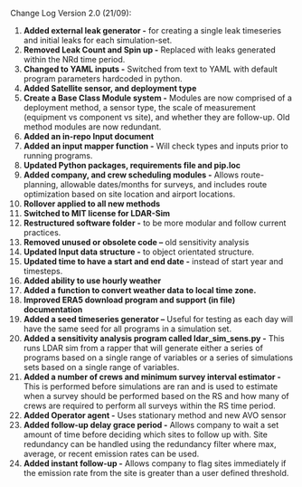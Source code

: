 Change Log Version 2.0 (21/09):
1.	**Added external leak generator -** for creating a single leak timeseries and initial leaks for each simulation-set.
2.	**Removed Leak Count and Spin up -** Replaced with leaks generated within the NRd time period.
3.	**Changed to YAML inputs -**  Switched from text to YAML with default program parameters hardcoded in python. 
4.	**Added Satellite sensor, and deployment type**
5.	**Create a Base Class Module system -** Modules are now comprised of a deployment method, a sensor type, the scale of measurement (equipment vs component vs site), and whether they are follow-up. Old method modules are now redundant. 
6.	**Added an in-repo Input document**
7.	**Added an input mapper function -** Will check types and inputs prior to running programs.
8.  **Updated Python packages, requirements file and pip.loc**
9.	**Added company, and crew scheduling modules -**  Allows route-planning, allowable dates/months for surveys, and includes route optimization based on site location and airport locations.
10.	**Rollover applied to all new methods**
11. **Switched to MIT license for LDAR-Sim**
12.	**Restructured software folder -** to be more modular and follow current practices.
13.	**Removed unused or obsolete code –** old sensitivity analysis
14.	**Updated Input data structure -** to object orientated structure.
15.	**Updated time to have a start and end date -** instead of start year and timesteps.
16.	**Added ability to use hourly weather**
17.	**Added a function to convert weather data to local time zone.**
18.	**Improved ERA5 download program and support (in file) documentation**
19. **Added a seed timeseries generator –** Useful for testing as each day will have the same seed for all programs in a simulation set. 
20.	**Added a sensitivity analysis program called ldar_sim_sens.py -** This runs LDAR sim from a rapper that will generate either a series of programs based on a single range of variables or a series of simulations sets based on a single range of variables.
21.	**Added a number of crews and minimum survey interval estimator -**  This is performed before simulations are ran and is used to estimate when a survey should be performed based on the RS and how many of crews are required to perform all surveys within the RS time period.
22.	**Added Operator agent -** Uses stationary method and new AVO sensor
23.	**Added follow-up delay grace period -**  Allows company to wait a set amount of time before deciding which sites to follow up with.  Site redundancy can be handled using the redundancy filter where max, average, or recent emission rates can be used.
23.	**Added instant follow-up -**  Allows company to flag sites immediately if the emission rate from the site is greater than a user defined threshold.